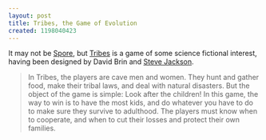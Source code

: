 ```yaml
---
layout: post
title: Tribes, the Game of Evolution
created: 1198040423
---
```

It may not be [Spore](http://www.spore.com/), but [Tribes](http://www.sjgames.com/tribes/) is a game of some science fictional interest, having been designed by David Brin and [Steve Jackson](http://www.io.com/~sj/).

> In Tribes, the players are cave men and women. They hunt and gather food, make their tribal laws, and deal with natural disasters. But the object of the game is simple: Look after the children!<!--break--> In this game, the way to win is to have the most kids, and do whatever you have to do to make sure they survive to adulthood. The players must know when to cooperate, and when to cut their losses and protect their own families.
